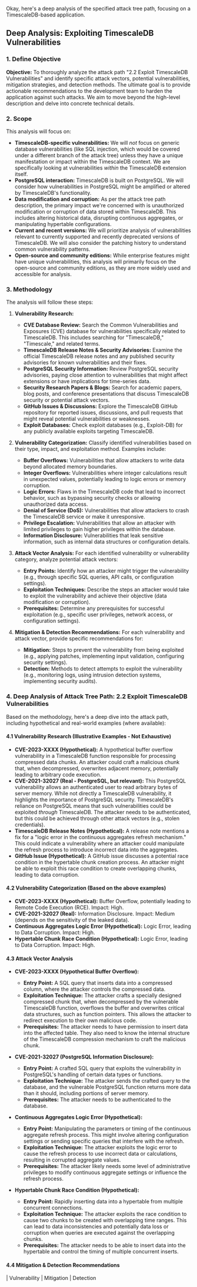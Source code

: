 Okay, here's a deep analysis of the specified attack tree path, focusing on a TimescaleDB-based application.

## Deep Analysis: Exploiting TimescaleDB Vulnerabilities

### 1. Define Objective

**Objective:** To thoroughly analyze the attack path "2.2 Exploit TimescaleDB Vulnerabilities" and identify specific attack vectors, potential vulnerabilities, mitigation strategies, and detection methods.  The ultimate goal is to provide actionable recommendations to the development team to harden the application against such attacks.  We aim to move beyond the high-level description and delve into concrete technical details.

### 2. Scope

This analysis will focus on:

*   **TimescaleDB-specific vulnerabilities:**  We will *not* focus on generic database vulnerabilities (like SQL injection, which would be covered under a different branch of the attack tree) unless they have a unique manifestation or impact within the TimescaleDB context.  We are specifically looking at vulnerabilities *within* the TimescaleDB extension itself.
*   **PostgreSQL interaction:** TimescaleDB is built on PostgreSQL.  We will consider how vulnerabilities in PostgreSQL might be amplified or altered by TimescaleDB's functionality.
*   **Data modification and corruption:**  As per the attack tree path description, the primary impact we're concerned with is unauthorized modification or corruption of data stored within TimescaleDB.  This includes altering historical data, disrupting continuous aggregates, or manipulating hypertable configurations.
*   **Current and recent versions:** We will prioritize analysis of vulnerabilities relevant to currently supported and recently deprecated versions of TimescaleDB.  We will also consider the patching history to understand common vulnerability patterns.
*   **Open-source and community editions:** While enterprise features might have unique vulnerabilities, this analysis will primarily focus on the open-source and community editions, as they are more widely used and accessible for analysis.

### 3. Methodology

The analysis will follow these steps:

1.  **Vulnerability Research:**
    *   **CVE Database Review:**  Search the Common Vulnerabilities and Exposures (CVE) database for vulnerabilities specifically related to TimescaleDB.  This includes searching for "TimescaleDB," "Timescale," and related terms.
    *   **TimescaleDB Release Notes & Security Advisories:**  Examine the official TimescaleDB release notes and any published security advisories for known vulnerabilities and their fixes.
    *   **PostgreSQL Security Information:**  Review PostgreSQL security advisories, paying close attention to vulnerabilities that might affect extensions or have implications for time-series data.
    *   **Security Research Papers & Blogs:**  Search for academic papers, blog posts, and conference presentations that discuss TimescaleDB security or potential attack vectors.
    *   **GitHub Issues & Discussions:**  Explore the TimescaleDB GitHub repository for reported issues, discussions, and pull requests that might reveal potential vulnerabilities or weaknesses.
    *   **Exploit Databases:** Check exploit databases (e.g., Exploit-DB) for any publicly available exploits targeting TimescaleDB.

2.  **Vulnerability Categorization:**  Classify identified vulnerabilities based on their type, impact, and exploitation method.  Examples include:
    *   **Buffer Overflows:**  Vulnerabilities that allow attackers to write data beyond allocated memory boundaries.
    *   **Integer Overflows:**  Vulnerabilities where integer calculations result in unexpected values, potentially leading to logic errors or memory corruption.
    *   **Logic Errors:**  Flaws in the TimescaleDB code that lead to incorrect behavior, such as bypassing security checks or allowing unauthorized data access.
    *   **Denial of Service (DoS):**  Vulnerabilities that allow attackers to crash the TimescaleDB service or make it unresponsive.
    *   **Privilege Escalation:**  Vulnerabilities that allow an attacker with limited privileges to gain higher privileges within the database.
    *   **Information Disclosure:** Vulnerabilities that leak sensitive information, such as internal data structures or configuration details.

3.  **Attack Vector Analysis:** For each identified vulnerability or vulnerability category, analyze potential attack vectors:
    *   **Entry Points:**  Identify how an attacker might trigger the vulnerability (e.g., through specific SQL queries, API calls, or configuration settings).
    *   **Exploitation Techniques:**  Describe the steps an attacker would take to exploit the vulnerability and achieve their objective (data modification or corruption).
    *   **Prerequisites:**  Determine any prerequisites for successful exploitation (e.g., specific user privileges, network access, or configuration settings).

4.  **Mitigation & Detection Recommendations:**  For each vulnerability and attack vector, provide specific recommendations for:
    *   **Mitigation:**  Steps to prevent the vulnerability from being exploited (e.g., applying patches, implementing input validation, configuring security settings).
    *   **Detection:**  Methods to detect attempts to exploit the vulnerability (e.g., monitoring logs, using intrusion detection systems, implementing security audits).

### 4. Deep Analysis of Attack Tree Path: 2.2 Exploit TimescaleDB Vulnerabilities

Based on the methodology, here's a deep dive into the attack path, including hypothetical and real-world examples (where available):

#### 4.1 Vulnerability Research (Illustrative Examples - Not Exhaustive)

*   **CVE-2023-XXXX (Hypothetical):**  A hypothetical buffer overflow vulnerability in a TimescaleDB function responsible for processing compressed data chunks.  An attacker could craft a malicious chunk that, when decompressed, overwrites adjacent memory, potentially leading to arbitrary code execution.
*   **CVE-2021-32027 (Real - PostgreSQL, but relevant):**  This PostgreSQL vulnerability allows an authenticated user to read arbitrary bytes of server memory. While not directly a TimescaleDB vulnerability, it highlights the importance of PostgreSQL security.  TimescaleDB's reliance on PostgreSQL means that such vulnerabilities could be exploited *through* TimescaleDB.  The attacker needs to be authenticated, but this could be achieved through other attack vectors (e.g., stolen credentials).
*   **TimescaleDB Release Notes (Hypothetical):**  A release note mentions a fix for a "logic error in the continuous aggregates refresh mechanism."  This could indicate a vulnerability where an attacker could manipulate the refresh process to introduce incorrect data into the aggregates.
*   **GitHub Issue (Hypothetical):**  A GitHub issue discusses a potential race condition in the hypertable chunk creation process.  An attacker might be able to exploit this race condition to create overlapping chunks, leading to data corruption.

#### 4.2 Vulnerability Categorization (Based on the above examples)

*   **CVE-2023-XXXX (Hypothetical):** Buffer Overflow, potentially leading to Remote Code Execution (RCE).  Impact: High.
*   **CVE-2021-32027 (Real):** Information Disclosure. Impact: Medium (depends on the sensitivity of the leaked data).
*   **Continuous Aggregates Logic Error (Hypothetical):** Logic Error, leading to Data Corruption. Impact: High.
*   **Hypertable Chunk Race Condition (Hypothetical):** Logic Error, leading to Data Corruption. Impact: High.

#### 4.3 Attack Vector Analysis

*   **CVE-2023-XXXX (Hypothetical Buffer Overflow):**
    *   **Entry Point:**  A SQL query that inserts data into a compressed column, where the attacker controls the compressed data.
    *   **Exploitation Technique:**  The attacker crafts a specially designed compressed chunk that, when decompressed by the vulnerable TimescaleDB function, overflows the buffer and overwrites critical data structures, such as function pointers.  This allows the attacker to redirect execution to their own malicious code.
    *   **Prerequisites:**  The attacker needs to have permission to insert data into the affected table.  They also need to know the internal structure of the TimescaleDB compression mechanism to craft the malicious chunk.

*   **CVE-2021-32027 (PostgreSQL Information Disclosure):**
    *   **Entry Point:**  A crafted SQL query that exploits the vulnerability in PostgreSQL's handling of certain data types or functions.
    *   **Exploitation Technique:**  The attacker sends the crafted query to the database, and the vulnerable PostgreSQL function returns more data than it should, including portions of server memory.
    *   **Prerequisites:**  The attacker needs to be authenticated to the database.

*   **Continuous Aggregates Logic Error (Hypothetical):**
    *   **Entry Point:**  Manipulating the parameters or timing of the continuous aggregate refresh process.  This might involve altering configuration settings or sending specific queries that interfere with the refresh.
    *   **Exploitation Technique:**  The attacker exploits the logic error to cause the refresh process to use incorrect data or calculations, resulting in corrupted aggregate values.
    *   **Prerequisites:**  The attacker likely needs some level of administrative privileges to modify continuous aggregate settings or influence the refresh process.

*   **Hypertable Chunk Race Condition (Hypothetical):**
    *   **Entry Point:**  Rapidly inserting data into a hypertable from multiple concurrent connections.
    *   **Exploitation Technique:**  The attacker exploits the race condition to cause two chunks to be created with overlapping time ranges.  This can lead to data inconsistencies and potentially data loss or corruption when queries are executed against the overlapping chunks.
    *   **Prerequisites:**  The attacker needs to be able to insert data into the hypertable and control the timing of multiple concurrent inserts.

#### 4.4 Mitigation & Detection Recommendations

| Vulnerability                               | Mitigation                                                                                                                                                                                                                                                                                                                                                                                       | Detection
